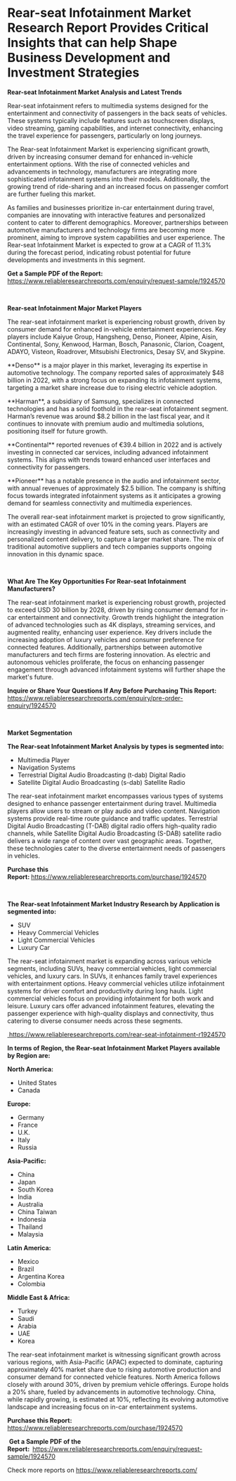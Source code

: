 <p><h1>Rear-seat Infotainment Market Research Report Provides Critical Insights that can help Shape Business Development and Investment Strategies</h1></p><p><strong>Rear-seat Infotainment Market Analysis and Latest Trends</strong></p>
<p><p>Rear-seat infotainment refers to multimedia systems designed for the entertainment and connectivity of passengers in the back seats of vehicles. These systems typically include features such as touchscreen displays, video streaming, gaming capabilities, and internet connectivity, enhancing the travel experience for passengers, particularly on long journeys.</p><p>The Rear-seat Infotainment Market is experiencing significant growth, driven by increasing consumer demand for enhanced in-vehicle entertainment options. With the rise of connected vehicles and advancements in technology, manufacturers are integrating more sophisticated infotainment systems into their models. Additionally, the growing trend of ride-sharing and an increased focus on passenger comfort are further fueling this market. </p><p>As families and businesses prioritize in-car entertainment during travel, companies are innovating with interactive features and personalized content to cater to different demographics. Moreover, partnerships between automotive manufacturers and technology firms are becoming more prominent, aiming to improve system capabilities and user experience. The Rear-seat Infotainment Market is expected to grow at a CAGR of 11.3% during the forecast period, indicating robust potential for future developments and investments in this segment.</p></p>
<p><strong>Get a Sample PDF of the Report:&nbsp;</strong> <a href="https://www.reliableresearchreports.com/enquiry/request-sample/1924570?utm_campaign=2793&utm_medium=2&utm_source=Github&utm_content=ia&utm_term=28022025&utm_id=rear-seat-infotainment">https://www.reliableresearchreports.com/enquiry/request-sample/1924570</a></p>
<p>&nbsp;</p>
<p><strong>Rear-seat Infotainment Major Market Players</strong></p>
<p><p>The rear-seat infotainment market is experiencing robust growth, driven by consumer demand for enhanced in-vehicle entertainment experiences. Key players include Kaiyue Group, Hangsheng, Denso, Pioneer, Alpine, Aisin, Continental, Sony, Kenwood, Harman, Bosch, Panasonic, Clarion, Coagent, ADAYO, Visteon, Roadrover, Mitsubishi Electronics, Desay SV, and Skypine.</p><p>**Denso** is a major player in this market, leveraging its expertise in automotive technology. The company reported sales of approximately $48 billion in 2022, with a strong focus on expanding its infotainment systems, targeting a market share increase due to rising electric vehicle adoption.</p><p>**Harman**, a subsidiary of Samsung, specializes in connected technologies and has a solid foothold in the rear-seat infotainment segment. Harman’s revenue was around $8.2 billion in the last fiscal year, and it continues to innovate with premium audio and multimedia solutions, positioning itself for future growth.</p><p>**Continental** reported revenues of €39.4 billion in 2022 and is actively investing in connected car services, including advanced infotainment systems. This aligns with trends toward enhanced user interfaces and connectivity for passengers.</p><p>**Pioneer** has a notable presence in the audio and infotainment sector, with annual revenues of approximately $2.5 billion. The company is shifting focus towards integrated infotainment systems as it anticipates a growing demand for seamless connectivity and multimedia experiences.</p><p>The overall rear-seat infotainment market is projected to grow significantly, with an estimated CAGR of over 10% in the coming years. Players are increasingly investing in advanced feature sets, such as connectivity and personalized content delivery, to capture a larger market share. The mix of traditional automotive suppliers and tech companies supports ongoing innovation in this dynamic space.</p></p>
<p>&nbsp;</p>
<p><strong>What Are The Key Opportunities For Rear-seat Infotainment Manufacturers?</strong></p>
<p><p>The rear-seat infotainment market is experiencing robust growth, projected to exceed USD 30 billion by 2028, driven by rising consumer demand for in-car entertainment and connectivity. Growth trends highlight the integration of advanced technologies such as 4K displays, streaming services, and augmented reality, enhancing user experience. Key drivers include the increasing adoption of luxury vehicles and consumer preference for connected features. Additionally, partnerships between automotive manufacturers and tech firms are fostering innovation. As electric and autonomous vehicles proliferate, the focus on enhancing passenger engagement through advanced infotainment systems will further shape the market's future.</p></p>
<p><strong>Inquire or Share Your Questions If Any Before Purchasing This Report:</strong> <a href="https://www.reliableresearchreports.com/enquiry/pre-order-enquiry/1924570?utm_campaign=2793&utm_medium=2&utm_source=Github&utm_content=ia&utm_term=28022025&utm_id=rear-seat-infotainment">https://www.reliableresearchreports.com/enquiry/pre-order-enquiry/1924570</a></p>
<p>&nbsp;</p>
<p><strong>Market Segmentation</strong></p>
<p><strong>The Rear-seat Infotainment Market Analysis by types is segmented into:</strong></p>
<p><ul><li>Multimedia Player</li><li>Navigation Systems</li><li>Terrestrial Digital Audio Broadcasting (t-dab) Digital Radio</li><li>Satellite Digital Audio Broadcasting (s-dab) Satellite Radio</li></ul></p>
<p><p>The rear-seat infotainment market encompasses various types of systems designed to enhance passenger entertainment during travel. Multimedia players allow users to stream or play audio and video content. Navigation systems provide real-time route guidance and traffic updates. Terrestrial Digital Audio Broadcasting (T-DAB) digital radio offers high-quality radio channels, while Satellite Digital Audio Broadcasting (S-DAB) satellite radio delivers a wide range of content over vast geographic areas. Together, these technologies cater to the diverse entertainment needs of passengers in vehicles.</p></p>
<p><strong>Purchase this Report:&nbsp;</strong><a href="https://www.reliableresearchreports.com/purchase/1924570?utm_campaign=2793&utm_medium=2&utm_source=Github&utm_content=ia&utm_term=28022025&utm_id=rear-seat-infotainment">https://www.reliableresearchreports.com/purchase/1924570</a></p>
<p>&nbsp;</p>
<p><strong>The Rear-seat Infotainment Market Industry Research by Application is segmented into:</strong></p>
<p><ul><li>SUV</li><li>Heavy Commercial Vehicles</li><li>Light Commercial Vehicles</li><li>Luxury Car</li></ul></p>
<p><p>The rear-seat infotainment market is expanding across various vehicle segments, including SUVs, heavy commercial vehicles, light commercial vehicles, and luxury cars. In SUVs, it enhances family travel experiences with entertainment options. Heavy commercial vehicles utilize infotainment systems for driver comfort and productivity during long hauls. Light commercial vehicles focus on providing infotainment for both work and leisure. Luxury cars offer advanced infotainment features, elevating the passenger experience with high-quality displays and connectivity, thus catering to diverse consumer needs across these segments.</p></p>
<p><a href="https://www.reliableresearchreports.com/rear-seat-infotainment-r1924570?utm_campaign=2793&utm_medium=2&utm_source=Github&utm_content=ia&utm_term=28022025&utm_id=rear-seat-infotainment">&nbsp;https://www.reliableresearchreports.com/rear-seat-infotainment-r1924570</a></p>
<p><strong>In terms of Region, the Rear-seat Infotainment Market Players available by Region are:</strong></p>
<p>
    <p> <strong> North America: </strong>
        <ul>
            <li>United States</li>
            <li>Canada</li>
        </ul>
        </p> 
    <p> <strong> Europe: </strong>
        <ul>
            <li>Germany</li>
            <li>France</li>
            <li>U.K.</li>
            <li>Italy</li>
            <li>Russia</li>
        </ul>
        </p> 
    <p> <strong> Asia-Pacific: </strong>
        <ul>
            <li>China</li>
            <li>Japan</li>
            <li>South Korea</li>
            <li>India</li>
            <li>Australia</li>
            <li>China Taiwan</li>
            <li>Indonesia</li>
            <li>Thailand</li>
            <li>Malaysia</li>
        </ul>
        </p> 
    <p> <strong> Latin America: </strong>
        <ul>
            <li>Mexico</li>
            <li>Brazil</li>
            <li>Argentina Korea</li>
            <li>Colombia</li>
        </ul>
        </p> 
    <p> <strong> Middle East & Africa: </strong>
        <ul>
            <li>Turkey</li>
            <li>Saudi</li>
            <li>Arabia</li>
            <li>UAE</li>
            <li>Korea</li>
        </ul>
    </p>
    </p>
<p><p>The rear-seat infotainment market is witnessing significant growth across various regions, with Asia-Pacific (APAC) expected to dominate, capturing approximately 40% market share due to rising automotive production and consumer demand for connected vehicle features. North America follows closely with around 30%, driven by premium vehicle offerings. Europe holds a 20% share, fueled by advancements in automotive technology. China, while rapidly growing, is estimated at 10%, reflecting its evolving automotive landscape and increasing focus on in-car entertainment systems.</p></p>
<p><strong>Purchase this Report: </strong><a href="https://www.reliableresearchreports.com/purchase/1924570?utm_campaign=2793&utm_medium=2&utm_source=Github&utm_content=ia&utm_term=28022025&utm_id=rear-seat-infotainment">https://www.reliableresearchreports.com/purchase/1924570</a></p>
<p>&nbsp;<strong>Get a Sample PDF of the Report:&nbsp;&nbsp;</strong><a href="https://www.reliableresearchreports.com/enquiry/request-sample/1924570?utm_campaign=2793&utm_medium=2&utm_source=Github&utm_content=ia&utm_term=28022025&utm_id=rear-seat-infotainment">https://www.reliableresearchreports.com/enquiry/request-sample/1924570</a></p>
<p><strong></strong></p>
<p>Check more reports on <a href="https://www.reliableresearchreports.com/?utm_campaign=2793&utm_medium=2&utm_source=Github&utm_content=ia&utm_term=28022025&utm_id=rear-seat-infotainment">https://www.reliableresearchreports.com/</a></p>